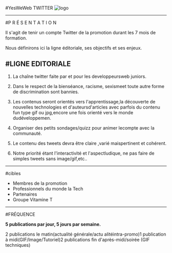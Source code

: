 #YesWeWeb TWITTER 
![logo](https://www.crhoy.com/wp-content/uploads/2012/03/twitter-evolution-360.jpg)

---

#P R É S E N T A T I O N

Il s'agit de tenir un compte Twitter de la promotion durant les 7 mois de formation.  

Nous définirons ici la ligne éditoriale, ses objectifs et ses enjeux.

#LIGNE EDITORIALE  
----



1. La chaîne twitter faite par et pour les developpeursweb juniors.  

2. Dans le respect de la bienséance, racisme, sexismeet toute autre forme de discrimination sont bannies.  

3. Les contenus seront orientés vers l'apprentissage,la découverte de nouvelles technologies et d'auteursd'articles avec parfois du contenu fun type gif ou jpg,encore une fois orienté vers le monde dudéveloppemen.

4. Organiser des petits sondages/quizz pour animer lecompte avec la communauté.

5. Le contenu des tweets devra être claire ,varié maispertinent et cohérent.

6. Notre priorité étant l'interactivité et l'aspectludique, ne pas faire de simples tweets sans image/gif,etc..

----

#cibles

- Membres de la promotion
- Professionnels du monde la Tech
- Partenaires
- Groupe Vitamine T

---

#FRÉQUENCE

**5 publications par jour, 5 jours par semaine.**  

2 publications le matin(actualité générale/actu alitéintra-promo)1 publication à midi(GIF/Image/Tutoriel)2 publications fin d'après-midi/soirée (GIF techniques)

